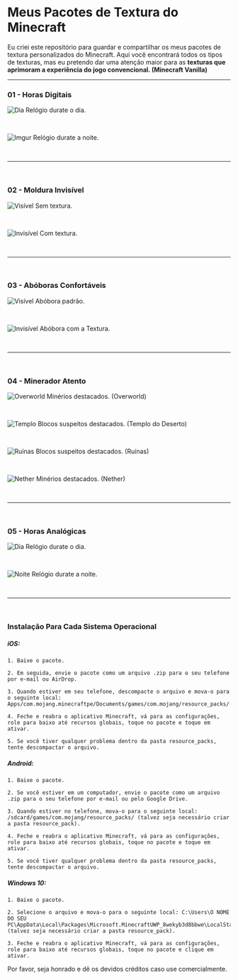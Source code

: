 # Meus Pacotes de Textura do Minecraft

Eu criei este repositório para guardar e compartilhar os meus pacotes de textura personalizados do Minecraft. Aqui você encontrará todos os tipos de texturas, mas eu pretendo dar uma atenção maior para as **texturas que aprimoram a experiência do jogo convencional. (Minecraft Vanilla)**

---

### 01 - Horas Digitais

![Dia](https://imgur.com/Qrr4SMm.png)
Relógio durate o dia.

<br>

![Imgur](https://imgur.com/dWHUDkf.png)
Relógio durate a noite.

<br>

---

<br>

### 02 - Moldura Invisível

![Visível](https://imgur.com/cftUyHL.png)
Sem textura.

<br>

![Invisível](https://imgur.com/h5ZPDKB.png)
Com textura.

<br>

---

<br>

### 03 - Abóboras Confortáveis

![Visível](https://imgur.com/9JletSF.png)
Abóbora padrão.

<br>

![Invisível](https://imgur.com/dkRddkU.png)
Abóbora com a Textura.

<br>

---

<br>

### 04 - Minerador Atento

![Overworld](https://imgur.com/5jpqfsk.png)
Minérios destacados. (Overworld)

<br>

![Templo](https://imgur.com/TmjI5jd.png)
Blocos suspeitos destacados. (Templo do Deserto)

<br>

![Ruínas](https://imgur.com/JyNX7t2.png)
Blocos suspeitos destacados. (Ruínas)

<br>

![Nether](https://imgur.com/T5BuiVm.png)
Minérios destacados. (Nether)

<br>

---

<br>

### 05 - Horas Analógicas

![Dia](https://imgur.com/jxcPNWB.png)
Relógio durate o dia.

<br>

![Noite](https://imgur.com/foFBFkR.png)
Relógio durate a noite.

<br>

---

<br>

### Instalação Para Cada Sistema Operacional

##### iOS:

    1. Baixe o pacote.
    
    2. Em seguida, envie o pacote como um arquivo .zip para o seu telefone por e-mail ou AirDrop.
    
    3. Quando estiver em seu telefone, descompacte o arquivo e mova-o para o seguinte local: Apps/com.mojang.minecraftpe/Documents/games/com.mojang/resource_packs/
    
    4. Feche e reabra o aplicativo Minecraft, vá para as configurações, role para baixo até recursos globais, toque no pacote e toque em ativar.
    
    5. Se você tiver qualquer problema dentro da pasta resource_packs, tente descompactar o arquivo.

##### Android:

    1. Baixe o pacote.
    
    2. Se você estiver em um computador, envie o pacote como um arquivo .zip para o seu telefone por e-mail ou pelo Google Drive.
    
    3. Quando estiver no telefone, mova-o para o seguinte local: /sdcard/games/com.mojang/resource_packs/ (talvez seja necessário criar a pasta resource_pack).
    
    4. Feche e reabra o aplicativo Minecraft, vá para as configurações, role para baixo até recursos globais, toque no pacote e toque em ativar.
    
    5. Se você tiver qualquer problema dentro da pasta resource_packs, tente descompactar o arquivo.

##### Windows 10:

    1. Baixe o pacote.
    
    2. Selecione o arquivo e mova-o para o seguinte local: C:\Users\O NOME DO SEU PC\AppData\Local\Packages\Microsoft.MinecraftUWP_8wekyb3d8bbwe\LocalState\games\com.mojang\resource_packs (talvez seja necessário criar a pasta resource_pack).
    
    3. Feche e reabra o aplicativo Minecraft, vá para as configurações, role para baixo até recursos globais, toque no pacote e clique em ativar.

Por favor, seja honrado e dê os devidos créditos caso use comercialmente.


